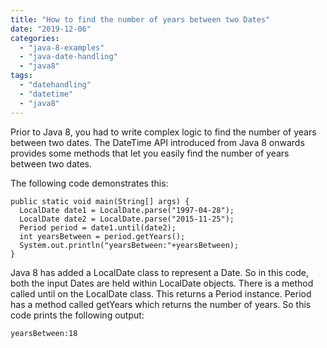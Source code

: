 ```yaml
---
title: "How to find the number of years between two Dates"
date: "2019-12-06"
categories: 
  - "java-8-examples"
  - "java-date-handling"
  - "java8"
tags: 
  - "datehandling"
  - "datetime"
  - "java8"
---
```


Prior to Java 8, you had to write complex logic to find the number of years between two dates. The DateTime API introduced from Java 8 onwards provides some methods that let you easily find the number of years between two dates.

The following code demonstrates this:

```
public static void main(String[] args) {
  LocalDate date1 = LocalDate.parse("1997-04-28");
  LocalDate date2 = LocalDate.parse("2015-11-25");
  Period period = date1.until(date2);
  int yearsBetween = period.getYears();
  System.out.println("yearsBetween:"+yearsBetween);
}
```

Java 8 has added a LocalDate class to represent a Date. So in this code, both the input Dates are held within LocalDate objects. There is a method called until on the LocalDate class. This returns a Period instance. Period has a method called getYears which returns the number of years. So this code prints the following output:

```
yearsBetween:18
```
